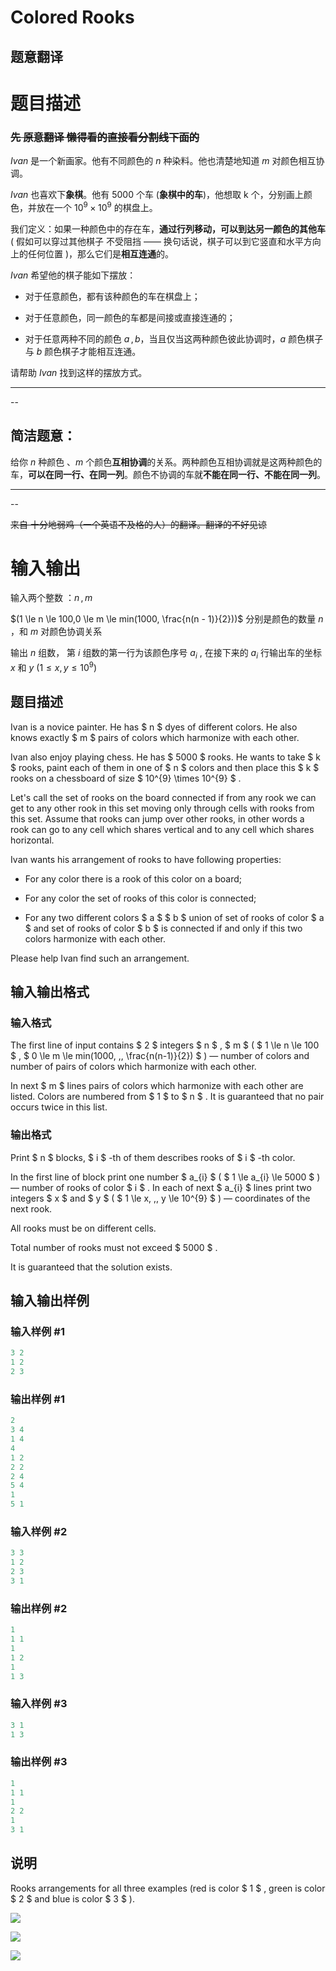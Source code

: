 # Colored Rooks

## 题意翻译

# 题目描述

### ~~先 原意翻译 懒得看的直接看分割线下面的~~

$Ivan$ 是一个新画家。他有不同颜色的 $n$ 种染料。他也清楚地知道 $m$ 对颜色相互协调。

$Ivan$ 也喜欢下**象棋**。他有 5000 个车 (**象棋中的车**)，他想取 k 个，分别画上颜色，并放在一个 $10^{9} \times 10^{9}$ 的棋盘上。

我们定义：如果一种颜色中的存在车，**通过行列移动，可以到达另一颜色的其他车** ( 假如可以穿过其他棋子 不受阻挡 —— 换句话说，棋子可以到它竖直和水平方向上的任何位置 )，那么它们是**相互连通**的。

$Ivan$ 希望他的棋子能如下摆放：

- 对于任意颜色，都有该种颜色的车在棋盘上；

- 对于任意颜色，同一颜色的车都是间接或直接连通的；

- 对于任意两种不同的颜色 $a\,, b$，当且仅当这两种颜色彼此协调时，$a$ 颜色棋子与 $b$ 颜色棋子才能相互连通。

请帮助 $Ivan$ 找到这样的摆放方式。

----------------------------------------------------

--

## 简洁题意：

给你 $n$ 种颜色 、$m$ 个颜色**互相协调**的关系。两种颜色互相协调就是这两种颜色的车，**可以在同一行、在同一列**。颜色不协调的车就**不能在同一行、不能在同一列**。

----------------------------------------------------

--

~~来自 十分地弱鸡（一个英语不及格的人）的翻译。翻译的不好见谅~~

# 输入输出

输入两个整数 ：$n\,,m$

$(1 \le n \le 100,0 \le m \le min(1000, \frac{n(n - 1)}{2}))$ 分别是颜色的数量 $n$ ，和 $m$ 对颜色协调关系

输出 $n$ 组数， 第 $i$ 组数的第一行为该颜色序号 $a_{i}$ , 在接下来的 $a_{i}$ 行输出车的坐标 $x$ 和 $y$ $(1 \le x,y \le 10^{9})$

## 题目描述

Ivan is a novice painter. He has $ n $ dyes of different colors. He also knows exactly $ m $ pairs of colors which harmonize with each other.

Ivan also enjoy playing chess. He has $ 5000 $ rooks. He wants to take $ k $ rooks, paint each of them in one of $ n $ colors and then place this $ k $ rooks on a chessboard of size $ 10^{9} \times 10^{9} $ .

Let's call the set of rooks on the board connected if from any rook we can get to any other rook in this set moving only through cells with rooks from this set. Assume that rooks can jump over other rooks, in other words a rook can go to any cell which shares vertical and to any cell which shares horizontal.

Ivan wants his arrangement of rooks to have following properties:

- For any color there is a rook of this color on a board;

- For any color the set of rooks of this color is connected;

- For any two different colors $ a $ $ b $ union of set of rooks of color $ a $ and set of rooks of color $ b $ is connected if and only if this two colors harmonize with each other.

Please help Ivan find such an arrangement.

## 输入输出格式

### 输入格式

The first line of input contains $ 2 $ integers $ n $ , $ m $ ( $ 1 \le n \le 100 $ , $ 0 \le m \le min(1000, \,\, \frac{n(n-1)}{2}) $ ) — number of colors and number of pairs of colors which harmonize with each other.

In next $ m $ lines pairs of colors which harmonize with each other are listed. Colors are numbered from $ 1 $ to $ n $ . It is guaranteed that no pair occurs twice in this list.

### 输出格式

Print $ n $ blocks, $ i $ -th of them describes rooks of $ i $ -th color.

In the first line of block print one number $ a_{i} $ ( $ 1 \le a_{i} \le 5000 $ ) — number of rooks of color $ i $ . In each of next $ a_{i} $ lines print two integers $ x $ and $ y $ ( $ 1 \le x, \,\, y \le 10^{9} $ ) — coordinates of the next rook.

All rooks must be on different cells.

Total number of rooks must not exceed $ 5000 $ .

It is guaranteed that the solution exists.

## 输入输出样例

### 输入样例 #1

```cpp
3 2
1 2
2 3

```
### 输出样例 #1

```cpp
2
3 4
1 4
4
1 2
2 2
2 4
5 4
1
5 1

```
### 输入样例 #2

```cpp
3 3
1 2
2 3
3 1

```
### 输出样例 #2

```cpp
1
1 1
1
1 2
1
1 3

```
### 输入样例 #3

```cpp
3 1
1 3

```
### 输出样例 #3

```cpp
1
1 1
1
2 2
1
3 1

```
## 说明

Rooks arrangements for all three examples (red is color $ 1 $ , green is color $ 2 $ and blue is color $ 3 $ ).

![](https://cdn.luogu.com.cn/upload/vjudge_pic/CF1068C/d5a71529d7c75b3fe90cec66590a247efe39ded1.png)

![](https://cdn.luogu.com.cn/upload/vjudge_pic/CF1068C/b5e2c198dd08597339a7d24496646c3bd24c73c8.png)

![](https://cdn.luogu.com.cn/upload/vjudge_pic/CF1068C/50d31f17764396607f064d2853878860c84e17d0.png)

